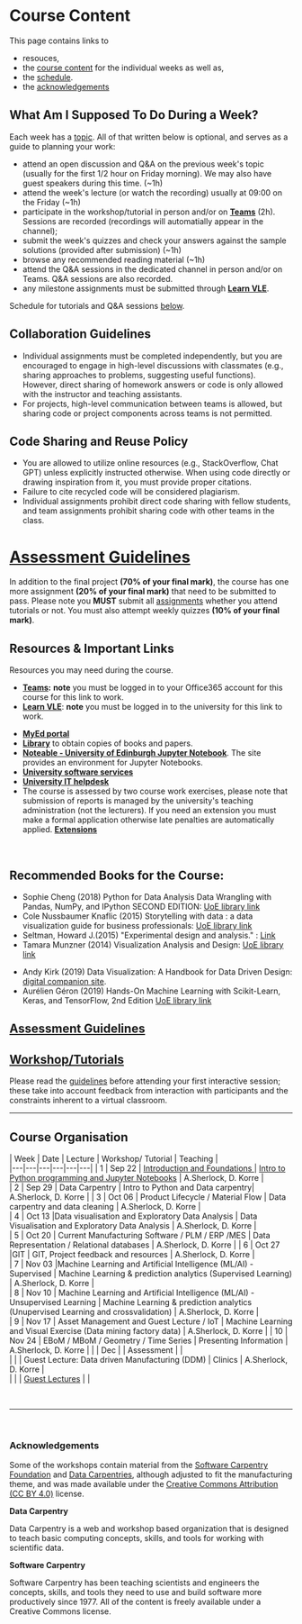 
# Course Content 

This page contains links to 
* resouces, 
* the [course content](#course_organisation) for the individual weeks as well as, 
* the [schedule](#timetable).
* the [acknowledgements](#acknowledgements) 

## What Am I Supposed To Do During a Week? 

Each week has a [topic](#course_organisation). All of that written below is optional, and serves as a guide to planning your work: 

* attend an open discussion and Q&A on the previous week's topic (usually for the first 1/2 hour on Friday morning). We may also have guest speakers during this time. (~1h)
* attend the week's lecture (or watch the recording) usually at 09:00 on the Friday (~1h)
* participate in the workshop/tutorial in person and/or on **[Teams]()** (2h). <!--There is a channel for each tutorial group A and B. --> Sessions are recorded (recordings will automatially appear in the channel);
* submit the week's quizzes and check your answers against the sample solutions (provided after submission) (~1h)
* browse any recommended reading material (~1h)
* attend the Q&A sessions in the dedicated channel in person and/or on Teams. Q&A sessions are also recorded.
* any milestone assignments must be submitted through **[Learn VLE](https://www.learn.ed.ac.uk/webapps/blackboard/content/listContentEditable.jsp?content_id=_6867286_1&course_id=_91471_1)**. 
  <!-- * update your learning journal. -->

Schedule for tutorials and Q&A sessions [below](#timetable).
<br />

## Collaboration Guidelines

* Individual assignments must be completed independently, but you are encouraged to engage in high-level discussions with classmates (e.g., sharing approaches to problems, suggesting useful functions). However, direct sharing of homework answers or code is only allowed with the instructor and teaching assistants.
* For projects, high-level communication between teams is allowed, but sharing code or project components across teams is not permitted.

## Code Sharing and Reuse Policy

* You are allowed to utilize online resources (e.g., StackOverflow, Chat GPT) unless explicitly instructed otherwise. When using code directly or drawing inspiration from it, you must provide proper citations.
* Failure to cite recycled code will be considered plagiarism.
* Individual assignments prohibit direct code sharing with fellow students, and team assignments prohibit sharing code with other teams in the class.

# [Assessment Guidelines](assessment.md)

In addition to the final project **(70% of your final mark)**, the course has one more assignment **(20% of your final mark)** that need to be submitted to pass. Please note you **MUST** submit all [assignments](assessment.md) whether you attend tutorials or not. You must also attempt weekly quizzes **(10% of your final mark)**. 

<!--## Keeping a Learning Journal 

Students are expected to reflect upon their learning on a week by week basis. Learning can come from the lectures, from class discussions, from further reading, other assignments, talking with colleagues, business news etc.. The reflective learning journal is intended to consolidate learning and to help students consciously and intentionally develop Data Science skills. As Engineers, reflective writing might be new and a little bit confusing but there is a purpose for using it. Reflection has been shown to be a highly effective way of learning.

Your learning journal will be the basis on which we hold the discussion and Q&A each week.

This *[video](https://youtu.be/b1eEPp5VSIY)* gives a good overview of why to keep a learning journal. This *[paper](files/Integrating_Reflection_-_ASEE_2014_-_Final.pdf)* discusses the use of reflection in engineering education. -->

## Resources & Important Links

Resources you may need during the course. 

* **[Teams]([https://www.learn.ed.ac.uk/webapps/blackboard/content/listContentEditable.jsp?content_id=_6867286_1&course_id=_91471_1](https://teams.microsoft.com/l/meetup-join/19%3ameeting_ODVhZjcwY2UtYWY3Ny00MmU1LTk0ZTQtOTg3ZDAwNDU1ZTEw%40thread.v2/0?context=%7b%22Tid%22%3a%222e9f06b0-1669-4589-8789-10a06934dc61%22%2c%22Oid%22%3a%2269a6ec46-60d9-4c4e-99e5-c8561f10dbfb%22%7d)):** **note** you must be logged in to your Office365 account for this course for this link to work.   
* **[Learn VLE](https://www.learn.ed.ac.uk/webapps/blackboard/content/listContentEditable.jsp?content_id=_6867286_1&course_id=_91471_1)**: **note** you must be logged in to the university for this link to work.
<!-- * **[Book 1-on-1](https://datavisonline.youcanbook.me)**. The booking link will lapse from the end of each week's bookings, AND work again from Tues 14:00 when new bookings are available -->
* **[MyEd portal](https://www.myed.ed.ac.uk)**   
* **[Library](https://discovered.ed.ac.uk)** to obtain copies of books and papers. 
* **[Noteable - University of Edinburgh Jupyter Notebook](https://noteable.edina.ac.uk/launch)**. The site provides an environment for Jupyter Notebooks.  
* **[University software services](https://www.ed.ac.uk/information-services/computing/desktop-personal/software)**
* **[University IT helpdesk](https://www.ed.ac.uk/information-services/help-consultancy/contact-helpline)**
*  The course is assessed by two course work exercises,  please note that submission of reports is managed by the university's teaching 
administration (not the lecturers). If you need an extension you must make a formal application otherwise late penalties are automatically applied. **[Extensions](https://www.ed.ac.uk/student-administration/extensions-special-circumstances)**

<!-- * **[VisGuides open discussion forum](https://visguides.org/)** about visualisation guidelines  
* **[Books](https://visualinteractivedata.github.io/res-books)** about visualization
* **[Blogs and Collections](https://visualinteractivedata.github.io/res-collections.html)** about visualization. -->
<br />

## Recommended Books for the Course: 

* Sophie Cheng (2018) Python for Data Analysis Data Wrangling with Pandas, NumPy, and IPython SECOND EDITION: [UoE library link](https://discovered.ed.ac.uk/permalink/44UOE_INST/1viuo5v/cdi_askewsholts_vlebooks_9781491957639)
* Cole Nussbaumer Knaflic (2015) Storytelling with data : a data visualization guide for business professionals: [UoE library link](https://discovered.ed.ac.uk/permalink/44UOE_INST/7g3mt6/alma9924023081002466)
* Seltman, Howard J.(2015) "Experimental design and analysis." : [Link](https://core.ac.uk/download/pdf/193254022.pdf)
* Tamara Munzner (2014) Visualization Analysis and Design: [UoE library link](https://discovered.ed.ac.uk/permalink/f/1njkql8/44UOE_ALMA51246510430002466)
<!-- * Alberto Cairo (2013) The Functional Art: An introduction to information graphics and visualization (Voices That Matter): [PDF preview pages](https://ptgmedia.pearsoncmg.com/images/9780321834737/samplepages/0321834739.pdf) &nbsp;|&nbsp; [UoE Library Link &mdash; hard copy](https://discovered.ed.ac.uk/permalink/f/gfso8q/44UOE_ALMA21114830170002466) &nbsp;|&nbsp; [UoE Library Link &mdash; soft copy](https://discovered.ed.ac.uk/permalink/f/gfso8q/44UOE_ALMA51285758880002466) -->
* Andy Kirk (2019) Data Visualization: A Handbook for Data Driven Design: [digital companion site](http://book.visualisingdata.com).
* Aurélien Géron (2019) Hands-On Machine Learning with Scikit-Learn, Keras, and TensorFlow, 2nd Edition [UoE library link](https://ed.primo.exlibrisgroup.com/discovery/fulldisplay?docid=cdi_proquest_ebookcentral_EBC4822582&context=PC&vid=44UOE_INST:44UOE_VU2&lang=en&search_scope=UoE&adaptor=Primo%20Central&tab=Everything&query=any,contains,Hands-On%20Machine%20Learning%20with%20Scikit-Learn,%20Keras,%20and%20TensorFlow,%202nd%20Edition&offset=0) 

## [Assessment Guidelines](assessment.md)

<!-- In addition to the final project, the course has **three** assignments that need to be submitted to pass. Please note you **MUST** submit all [assignments](assessment.md) whether you attend tutorials or not. You must also attempt weekly quizzes. -->

## [Workshop/Tutorials](tutorials.md) 

Please read the [guidelines](tutorials.md) before attending your first interactive session; these take into account feedback from interaction with participants and the constraints inherent to a virtual classroom. 

***


<a name = "course_organisation"></a>
## Course Organisation

|  Week | Date | Lecture | Workshop/ Tutorial  | Teaching  |    
|---|---|---|---|---|---|
| 1 |  Sep 22 |  <a href="session-1#lecture"> Introduction and Foundations </a> | <a href="session-1#workshop">Intro to Python programming and Jupyter Notebooks</a>  | A.Sherlock, D. Korre  |  
| 2 | Sep 29  | <!--<a href="session-2#lecture">-->Data Carpentry  |  <!--<a href="session-2#workshop">-->Intro to Python and Data carpentry|  A.Sherlock, D. Korre  | 
| 3 | Oct 06  | <!--<a href="session-3#lecture">-->Product Lifecycle / Material Flow  | <!--<a href="session-3#workshop">--> Data carpentry and data cleaning |  A.Sherlock, D. Korre  |   
| 4 | Oct 13  |<!--<a href="session-4#lecture">-->Data visualisation and Exploratory Data Analysis  | <!--<a href="session-4#workshop">-->Data Visualisation and Exploratory Data Analysis |  A.Sherlock, D. Korre  |   
| 5 | Oct 20  | <!--<a href="session-5#lecture">-->Current Manufacturing Software / PLM / ERP /MES  | <!--<a href="session-5#workshop">--> Data Representation / Relational databases |  A.Sherlock, D. Korre  |
| 6 | Oct 27  |<!--<a href="session-6#lecture"> -->GIT  | <!--<a href="session-6#workshop">--> GIT, Project feedback and resources   | A.Sherlock, D. Korre  |    
| 7 | Nov 03 |<!--<a href="session-7#lecture"> -->Machine Learning and Artificial Intelligence (ML/AI) - Supervised   | <!--<a href="session-7#workshop">--> Machine Learning & prediction analytics (Supervised Learning)    | A.Sherlock, D. Korre  |   
| 8 | Nov 10  | <!--<a href="session-8#lecture"> -->Machine Learning and Artificial Intelligence (ML/AI) - Unsupervised Learning | <!--<a href="session-8#workshop">--> Machine Learning & prediction analytics (Unupervised Learning and crossvalidation)  | A.Sherlock, D. Korre   |   
| 9 | Nov 17  | <!--<a href="session-9#lecture">-->Asset Management and Guest Lecture / IoT  | <!--<a href="session-9#workshop">-->Machine Learning and Visual Exercise (Data mining factory data)   |  A.Sherlock, D. Korre  | 
| 10 | Nov 24  | EBoM / MBoM / Geometry / Time Series |  Presenting Information  | A.Sherlock, D. Korre   | 
|  | Dec  |   | <!--<a href="assessment">-->Assessment</a> |  |   
|  |   | Guest Lecture: Data driven Manufacturing (DDM) |  Clinics  | A.Sherlock, D. Korre   |   
|  |  | [Guest Lectures](guest.mdf) | |




<p>&nbsp;</p>

***

<!-- <a name = "timetable"></a>
## Timetable

* The same tutorial runs twice a week to have smaller tutorial groups. The groups are A and B in the schedule. At the beginning of the course, you should choose which group you are in. 
* A is running in the mornings, 
* B is running in the evenings (+ Saturday only in week 1) 
* __Please note there is an additional tutorial session during [week 1](../images/timetable_week1_only.png):__
  * T-1: Thurs 10-12:00 (BST)
  * T-2: Sat 09:30-11:30 (BST)
* There are 2 Lecture Q&As per week. They are opportunities for you to ask any question about course content and engage in public discussions with all of the participants. You may attend any or all Q&As. The content of these sessions depends on the participants asking questions. 
* __Note all times are BST__ -->

<!-- 
* Week 1 has a slighly different schedule than the other weeks. 
### Week 1
<img src = "../images/timetable_week1_only.png" alt = "Timetable &ndash; Interactive Sessions" height = "450" / -->

<a name = "timetable"></a>

<!--
### Weeks 1-9
<img src = "../images/timetable-interactive_sessions_copy.png" alt = "Timetable &ndash; Interactive Sessions" height = "450" /> -->

<br />
<a name =  "acknowledgements">

### Acknowledgements

Some of the workshops contain material from the [Software Carpentry Foundation](https://swcarpentry.github.io/) and [Data Carpentries](https://datacarpentry.org/), although adjusted to fit the manufacturing theme, and was made available under the [Creative Commons Attribution (CC BY 4.0)](https://creativecommons.org/licenses/by/4.0/legalcode) license.  

**Data Carpentry**

Data Carpentry is a web and workshop based organization that is designed to teach basic computing concepts, skills, and tools for working with scientific data. 

**Software Carpentry**

Software Carpentry has been teaching scientists and engineers the concepts, skills, and tools they need to use and build software more productively since 1977. All of the content is freely available under a Creative Commons license.



